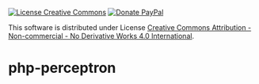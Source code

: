 [![License Creative Commons](https://i.creativecommons.org/l/by-nc-nd/4.0/88x31.png)](http://creativecommons.org/licenses/by-nc-nd/4.0/) [![Donate PayPal](https://img.shields.io/badge/Donate%20PayPal-1%24-blue.svg)](https://paypal.me/vpervenditti/1)

This software is distributed under License [Creative Commons Attribution - Non-commercial - No Derivative Works 4.0 International](http://creativecommons.org/licenses/by-nc-nd/4.0/).
# php-perceptron
